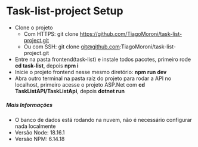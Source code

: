 # Task-list-project Setup

- Clone o projeto
	- Com HTTPS: git clone https://github.com/TiagoMoroni/task-list-project.git
	- Ou com SSH: git clone git@github.com:TiagoMoroni/task-list-project.git
- Entre na pasta frontend(task-list) e instale todos pacotes, primeiro rode **cd task-list**, depois **npm i**
- Inicie o projeto frontend nesse mesmo diretório: **npm run dev** 
- Abra outro terminal na pasta raíz do projeto para rodar a API no localhost, primeiro acesse o projeto ASP.Net com **cd TaskListAPI/TaskListApi**,  depois **dotnet run**
##### Mais Informações

* O banco de dados está rodando na nuvem, não é necessário configurar nada localmente
* Versão Node: 18.16.1
* Versão NPM: 6.14.18